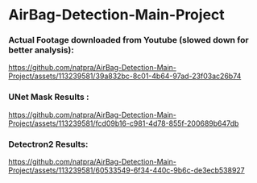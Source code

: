 # AirBag-Detection-Main-Project


### Actual Footage downloaded from Youtube (slowed down for better analysis):
https://github.com/natpra/AirBag-Detection-Main-Project/assets/113239581/39a832bc-8c01-4b64-97ad-23f03ac26b74



### UNet Mask Results :
https://github.com/natpra/AirBag-Detection-Main-Project/assets/113239581/fcd09b16-c981-4d78-855f-200689b647db



### Detectron2 Results:
https://github.com/natpra/AirBag-Detection-Main-Project/assets/113239581/60533549-6f34-440c-9b6c-de3ecb538927

